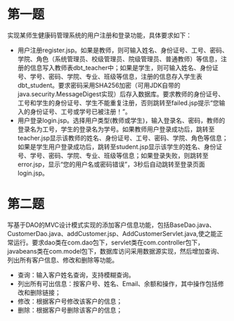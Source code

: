 # 第一题
实现某师生健康码管理系统的用户注册和登录功能，具体要求如下：
- 用户注册register.jsp。如果是教师，则可输入姓名、身份证号、工号、密码、学院、角色（系统管理员、校级管理员、院级管理员、普通教师）等信息，注册的信息写入教师表dbt_teacher中；如果是学生，则可输入姓名、身份证号、学号、密码、学院、专业、班级等信息，注册的信息存入学生表dbt_student。要求密码采用SHA256加密（可用JDK自带的java.security.MessageDigest实现）后存入数据库。要求教师的身份证号、工号和学生的身份证号、学生不能重复注册，否则跳转至failed.jsp提示“您输入的身份证号、工号或学号已被注册！”。
- 用户登录login.jsp。选择用户类型(教师或学生)，输入登录名、密码，教师的登录名为工号，学生的登录名为学号。如果教师用户登录成功后，跳转至teacher.jsp显示该教师的姓名、身份证号、工号、密码、学院、角色等信息；如果是学生用户登录成功后，跳转至student.jsp显示该学生的姓名、身份证号、学号、密码、学院、专业、班级等信息；如果登录失败，则跳转至error.jsp，显示“您的用户名或密码错误”，3秒后自动跳转至登录页面login.jsp。

# 第二题
写基于DAO的MVC设计模式实现的添加客户信息功能，包括BaseDao.java、CustomerDao.java、addCustomer.jsp、AddCustomerServlet.java,使之能正常运行。要求dao类在com.dao包下，servlet类在com.controller包下，javabeans类在com.model包下，数据库访问采用数据源实现，然后增加查询、列出所有客户信息、修改和删除等功能。
- 查询：输入客户姓名查询，支持模糊查询。
- 列出所有可出信息：按客户号、姓名、Email、余额和操作，其中操作包括修改和删除链接； 
- 修改：根据客户号修改该客户的信息； 
- 删除：根据客户号删除该客户的信息；
